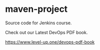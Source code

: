 # maven-project
Source code for Jenkins course.

Check out our Latest DevOps PDF book.

https://www.level-up.one/devops-pdf-book
